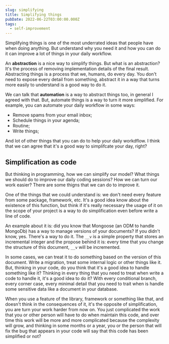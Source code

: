 ```yaml
---
slug: simplifying
title: Simplifying things
pubDate: 2022-06-22T03:00:00.000Z
tags:
  - self-improvement
---
```


Simplifying things is one of the most underrated ideas that people have when doing anything.
But understand why you need it and how you can do it can improve a lot of things in your daily
workflow.

An **abstraction** is a nice way to simplify things. But what is an abstraction?
It's the process of removing implementation details of the final result. Abstracting
things is a process that we, humans, do every day. You don't need to expose every
detail from something, abstract it in a way that turns more easily to understand is
a good way to do it.

We can talk that **automation** is a way to abstract things too, in general I agreed with
that. But, automate things is a way to turn it more simplified. For example, you
can automate your daily workflow in some ways:

- Remove spams from your email inbox;
- Schedule things in your agenda;
- Routine;
- Write things;

And lot of other things that you can do to help your daily workdflow. I think that we
can agree that it's a good way to simplifcate your day, right?

## Simplification as code

But thinking in programming, how we can simplify our model? What things we should do to
improve our daily coding sessions? How we can turn our work easier? There are some thigns
that we can do to improve it.

One of the things that we could understand is: we don't need every feature from some package,
framework, etc. It's a good idea know about the existence of this function, but think if it's
really necessary the usage of it on the scope of your project is a way to do simplification even
before write a line of code.

An example about it is: did you know that Mongoose (an ODM to handle MongoDb) has a way to manage
versions of your documents? If you didn't know, yes. There's a way to do it. The `__v` is a simple
property that stores an incremental integer and the propose behind it is: every time that you change the
structure of this document, `__v` will be incremented.

In some cases, we can treat it to do something based on the version of this document. Write a migration,
treat some internal logic or other things like it. But, thinking in your code, do you think that it's a
good idea to handle something like it? Thinking in every thing that you need to treat when write a code
to handle it, it's a good idea to do it? With every conditional branch, every corner case, every minimal
detail that you need to trait when is handle some sensitive data like a document in your database.

When you use a feature of the library, framework or something like that, and doesn't think in the consequences
of it, it's the opposite of simplification, you are turn your work harder from now on. You just complicated the
work that you or other person will have to do when maintain this code, and over time this work will be more and
more complicated because the complexity will grow, and thinking in some months or a year, you or the person that
will fix the bug that appears in your code will say that this code has been simplified or not?
